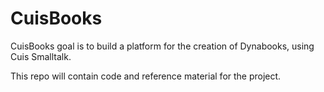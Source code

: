 # CuisBooks
CuisBooks goal is to build a platform for the creation of Dynabooks, using Cuis Smalltalk.

This repo will contain code and reference material for the project.
